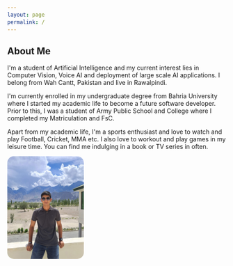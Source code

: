```yaml
---
layout: page
permalink: /
---
```

## About Me

I'm a student of Artificial Intelligence and my current interest lies in Computer Vision, Voice AI and deployment of large scale AI applications. I belong from Wah Cantt, Pakistan and live in Rawalpindi.

I'm currently enrolled in my undergraduate degree from Bahria University where I started my academic life to become a future software developer. Prior to this, I was a student of Army Public School and College where I completed my Matriculation and FsC.

Apart from my academic life, I'm a sports enthusiast and love to watch and play Football, Cricket, MMA etc. I also love to workout and play games in my leisure time. You can find me indulging in a book or TV series in often.

<img src="/assets/images/index.jpg" alt="Hasan Faisal" width="35%" style="border-radius: 15px;" />